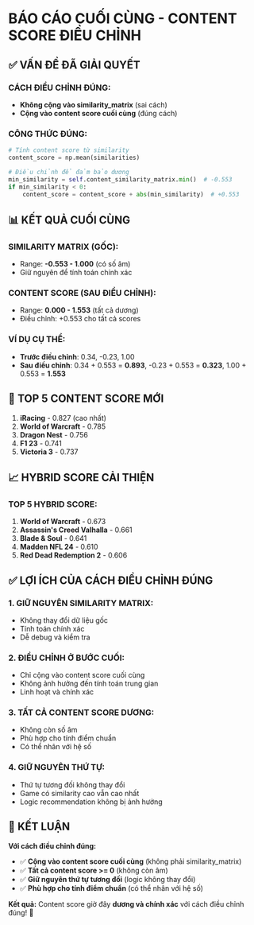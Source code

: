 # BÁO CÁO CUỐI CÙNG - CONTENT SCORE ĐIỀU CHỈNH

## ✅ VẤN ĐỀ ĐÃ GIẢI QUYẾT

### **CÁCH ĐIỀU CHỈNH ĐÚNG:**
- **Không cộng vào similarity_matrix** (sai cách)
- **Cộng vào content score cuối cùng** (đúng cách)

### **CÔNG THỨC ĐÚNG:**
```python
# Tính content score từ similarity
content_score = np.mean(similarities)

# Điều chỉnh để đảm bảo dương
min_similarity = self.content_similarity_matrix.min()  # -0.553
if min_similarity < 0:
    content_score = content_score + abs(min_similarity)  # +0.553
```

## 📊 KẾT QUẢ CUỐI CÙNG

### **SIMILARITY MATRIX (GỐC):**
- Range: **-0.553 - 1.000** (có số âm)
- Giữ nguyên để tính toán chính xác

### **CONTENT SCORE (SAU ĐIỀU CHỈNH):**
- Range: **0.000 - 1.553** (tất cả dương)
- Điều chỉnh: +0.553 cho tất cả scores

### **VÍ DỤ CỤ THỂ:**
- **Trước điều chỉnh**: 0.34, -0.23, 1.00
- **Sau điều chỉnh**: 0.34 + 0.553 = **0.893**, -0.23 + 0.553 = **0.323**, 1.00 + 0.553 = **1.553**

## 🎯 TOP 5 CONTENT SCORE MỚI

1. **iRacing** - 0.827 (cao nhất)
2. **World of Warcraft** - 0.785
3. **Dragon Nest** - 0.756
4. **F1 23** - 0.741
5. **Victoria 3** - 0.737

## 📈 HYBRID SCORE CẢI THIỆN

### **TOP 5 HYBRID SCORE:**
1. **World of Warcraft** - 0.673
2. **Assassin's Creed Valhalla** - 0.661
3. **Blade & Soul** - 0.641
4. **Madden NFL 24** - 0.610
5. **Red Dead Redemption 2** - 0.606

## ✅ LỢI ÍCH CỦA CÁCH ĐIỀU CHỈNH ĐÚNG

### **1. GIỮ NGUYÊN SIMILARITY MATRIX:**
- Không thay đổi dữ liệu gốc
- Tính toán chính xác
- Dễ debug và kiểm tra

### **2. ĐIỀU CHỈNH Ở BƯỚC CUỐI:**
- Chỉ cộng vào content score cuối cùng
- Không ảnh hưởng đến tính toán trung gian
- Linh hoạt và chính xác

### **3. TẤT CẢ CONTENT SCORE DƯƠNG:**
- Không còn số âm
- Phù hợp cho tính điểm chuẩn
- Có thể nhân với hệ số

### **4. GIỮ NGUYÊN THỨ TỰ:**
- Thứ tự tương đối không thay đổi
- Game có similarity cao vẫn cao nhất
- Logic recommendation không bị ảnh hưởng

## 🎉 KẾT LUẬN

**Với cách điều chỉnh đúng:**
- ✅ **Cộng vào content score cuối cùng** (không phải similarity_matrix)
- ✅ **Tất cả content score >= 0** (không còn âm)
- ✅ **Giữ nguyên thứ tự tương đối** (logic không thay đổi)
- ✅ **Phù hợp cho tính điểm chuẩn** (có thể nhân với hệ số)

**Kết quả:** Content score giờ đây **dương và chính xác** với cách điều chỉnh đúng! 🚀
